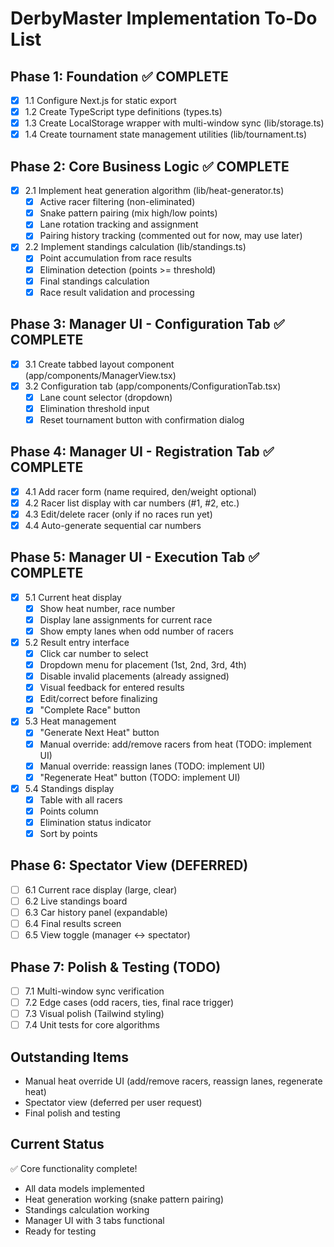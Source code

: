 # DerbyMaster Implementation To-Do List

## Phase 1: Foundation ✅ COMPLETE
- [x] 1.1 Configure Next.js for static export
- [x] 1.2 Create TypeScript type definitions (types.ts)
- [x] 1.3 Create LocalStorage wrapper with multi-window sync (lib/storage.ts)
- [x] 1.4 Create tournament state management utilities (lib/tournament.ts)

## Phase 2: Core Business Logic ✅ COMPLETE
- [x] 2.1 Implement heat generation algorithm (lib/heat-generator.ts)
  - [x] Active racer filtering (non-eliminated)
  - [x] Snake pattern pairing (mix high/low points)
  - [x] Lane rotation tracking and assignment
  - [x] Pairing history tracking (commented out for now, may use later)
- [x] 2.2 Implement standings calculation (lib/standings.ts)
  - [x] Point accumulation from race results
  - [x] Elimination detection (points >= threshold)
  - [x] Final standings calculation
  - [x] Race result validation and processing

## Phase 3: Manager UI - Configuration Tab ✅ COMPLETE
- [x] 3.1 Create tabbed layout component (app/components/ManagerView.tsx)
- [x] 3.2 Configuration tab (app/components/ConfigurationTab.tsx)
  - [x] Lane count selector (dropdown)
  - [x] Elimination threshold input
  - [x] Reset tournament button with confirmation dialog

## Phase 4: Manager UI - Registration Tab ✅ COMPLETE
- [x] 4.1 Add racer form (name required, den/weight optional)
- [x] 4.2 Racer list display with car numbers (#1, #2, etc.)
- [x] 4.3 Edit/delete racer (only if no races run yet)
- [x] 4.4 Auto-generate sequential car numbers

## Phase 5: Manager UI - Execution Tab ✅ COMPLETE
- [x] 5.1 Current heat display
  - [x] Show heat number, race number
  - [x] Display lane assignments for current race
  - [x] Show empty lanes when odd number of racers
- [x] 5.2 Result entry interface
  - [x] Click car number to select
  - [x] Dropdown menu for placement (1st, 2nd, 3rd, 4th)
  - [x] Disable invalid placements (already assigned)
  - [x] Visual feedback for entered results
  - [x] Edit/correct before finalizing
  - [x] "Complete Race" button
- [x] 5.3 Heat management
  - [x] "Generate Next Heat" button
  - [x] Manual override: add/remove racers from heat (TODO: implement UI)
  - [x] Manual override: reassign lanes (TODO: implement UI)
  - [x] "Regenerate Heat" button (TODO: implement UI)
- [x] 5.4 Standings display
  - [x] Table with all racers
  - [x] Points column
  - [x] Elimination status indicator
  - [x] Sort by points

## Phase 6: Spectator View (DEFERRED)
- [ ] 6.1 Current race display (large, clear)
- [ ] 6.2 Live standings board
- [ ] 6.3 Car history panel (expandable)
- [ ] 6.4 Final results screen
- [ ] 6.5 View toggle (manager ↔ spectator)

## Phase 7: Polish & Testing (TODO)
- [ ] 7.1 Multi-window sync verification
- [ ] 7.2 Edge cases (odd racers, ties, final race trigger)
- [ ] 7.3 Visual polish (Tailwind styling)
- [ ] 7.4 Unit tests for core algorithms

## Outstanding Items
- Manual heat override UI (add/remove racers, reassign lanes, regenerate heat)
- Spectator view (deferred per user request)
- Final polish and testing

## Current Status
✅ Core functionality complete!
- All data models implemented
- Heat generation working (snake pattern pairing)
- Standings calculation working
- Manager UI with 3 tabs functional
- Ready for testing
